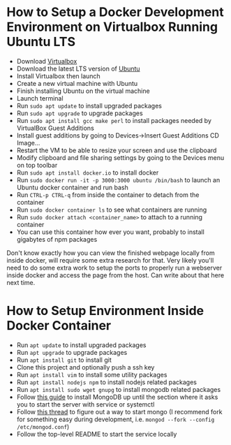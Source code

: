 How to Setup a Docker Development Environment on Virtualbox Running Ubuntu LTS
==============================================================================

- Download [Virtualbox](https://www.virtualbox.org/wiki/Downloads)
- Download the latest LTS version of [Ubuntu](https://ubuntu.com/download/desktop)
- Install Virtualbox then launch
- Create a new virtual machine with Ubuntu
- Finish installing Ubuntu on the virtual machine
- Launch terminal
- Run `sudo apt update` to install upgraded packages
- Run `sudo apt upgrade` to upgrade packages
- Run `sudo apt install gcc make perl` to install packages needed by VirtualBox Guest Additions
- Install guest additions by going to Devices->Insert Guest Additions CD Image...
- Restart the VM to be able to resize your screen and use the clipboard
- Modify clipboard and file sharing settings by going to the Devices menu on top toolbar
- Run `sudo apt install docker.io` to install docker
- Run `sudo docker run -it -p 3000:3000 ubuntu /bin/bash` to launch an Ubuntu docker container and run bash
- Run `CTRL-p CTRL-q` from inside the container to detach from the container
- Run `sudo docker container ls` to see what containers are running
- Run `sudo docker attach <container_name>` to attach to a running container
- You can use this container how ever you want, probably to install gigabytes of npm packages

Don't know exactly how you can view the finished webpage locally from inside docker, will require some extra research for that.
Very likely you'll need to do some extra work to setup the ports to properly run a webserver inside docker and access the page from the host.
Can write about that here next time.


How to Setup Environment Inside Docker Container
================================================

- Run `apt update` to install upgraded packages
- Run `apt upgrade` to upgrade packages
- Run `apt install git` to install git
- Clone this project and optionally push a ssh key
- Run `apt install vim` to install some utility packages
- Run `apt install nodejs npm` to install nodejs related packages
- Run `apt install sudo wget gnupg` to install mongodb related packages
- Follow [this guide](https://docs.mongodb.com/manual/tutorial/install-mongodb-on-ubuntu/) to install MongoDB up until the section where it asks you to start the server with service or systemctl
- Follow [this thread](https://github.com/microsoft/WSL/issues/1822) to figure out a way to start mongo (I recommend fork for something easy during development, i.e. `mongod --fork --config /etc/mongod.conf`)
- Follow the top-level README to start the service locally
